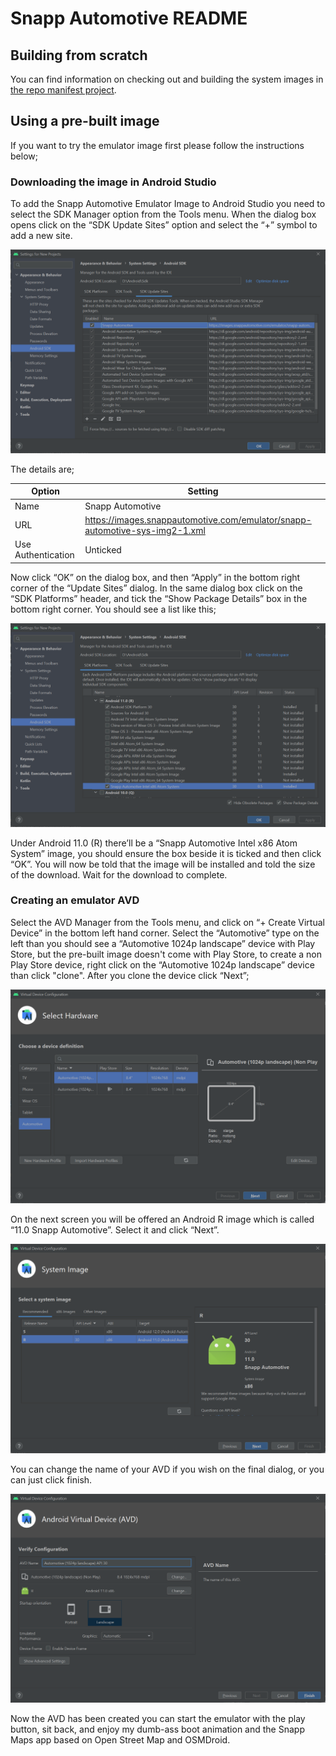 # Snapp Automotive README

## Building from scratch

You can find information on checking out and building the system images in [the repo manifest project](https://github.com/snappautomotive/firmware-repo-manifest).

## Using a pre-built image

If you want to try the emulator image first please follow the instructions below;

### Downloading the image in Android Studio

To add the Snapp Automotive Emulator Image to Android Studio you need to select the SDK Manager option from the Tools menu. When the dialog box opens click on the “SDK Update Sites” option and select the “+” symbol to add a new site.

![SDK Update Sites screenshot](image1.png)

The details are;

| Option | Setting |
| --- | --- |
| Name      | Snapp Automotive |
| URL       | https://images.snappautomotive.com/emulator/snapp-automotive-sys-img2-1.xml |
| Use Authentication | Unticked |

Now click “OK” on the dialog box, and then “Apply” in the bottom right corner of the “Update Sites” dialog. In the same dialog box click on the “SDK Platforms” header, and tick the “Show Package Details” box in the bottom right corner. You should see a list like this;

![Full package list screenshot](image2.png)

Under Android 11.0 (R)  there’ll be a “Snapp Automotive Intel x86 Atom System” image, you should ensure the box beside it is ticked and then click “OK”. You will now be told that the image will be installed and told the size of the download. Wait for the download to complete.

### Creating an emulator AVD

Select the AVD Manager from the Tools menu, and click on “+ Create Virtual Device” in the bottom left hand corner. Select the “Automotive” type on the left than you should see a “Automotive 1024p landscape” device with Play Store, but the pre-built image doesn't come with Play Store, to create a non Play Store device, right click on the “Automotive 1024p landscape” device than click "clone". After you clone the device click “Next”;

![AVD Creation Screenshot](image3.png)


On the next screen you will be offered an Android R image which is called “11.0 Snapp Automotive”. Select it and click “Next”.

![Snapp Automotive Image](image4.png)

You can change the name of your AVD if you wish on the final dialog, or you can just click finish.

![Final dialog screenshot](image5.png)

Now the AVD has been created you can start the emulator with the play button, sit back, and enjoy my dumb-ass boot animation and the Snapp Maps app based on Open Street Map and OSMDroid.
